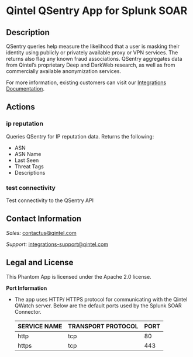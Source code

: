 [comment]: # " File: readme.md"
[comment]: # ""
[comment]: # "  Copyright (c) 2009-2022 Qintel, LLC"
[comment]: # ""
[comment]: # "  Licensed under the Apache License, Version 2.0 (the \"License\");"
[comment]: # "  you may not use this file except in compliance with the License."
[comment]: # "  You may obtain a copy of the License at"
[comment]: # ""
[comment]: # "      http://www.apache.org/licenses/LICENSE-2.0"
[comment]: # ""
[comment]: # "  Unless required by applicable law or agreed to in writing, software distributed under"
[comment]: # "  the License is distributed on an \"AS IS\" BASIS, WITHOUT WARRANTIES OR CONDITIONS OF ANY KIND,"
[comment]: # "  either express or implied. See the License for the specific language governing permissions"
[comment]: # "  and limitations under the License."
[comment]: # ""
# Qintel QSentry App for Splunk SOAR

## Description

QSentry queries help measure the likelihood that a user is masking their identity using publicly or privately available
proxy or VPN services. The returns also flag any known fraud associations. QSentry aggregates data from Qintel’s
proprietary Deep and DarkWeb research, as well as from commercially available anonymization services.

For more information, existing customers can visit our
[Integrations Documentation](https://docs.qintel.com/integrations/overview).

## Actions

### ip reputation

Queries QSentry for IP reputation data. Returns the following:

- ASN
- ASN Name
- Last Seen
- Threat Tags
- Descriptions

### test connectivity

Test connectivity to the QSentry API

## Contact Information

_Sales:_ contactus@qintel.com

_Support:_ integrations-support@qintel.com

## Legal and License

This Phantom App is licensed under the Apache 2.0 license.

**Port Information**
*  The app uses HTTP/ HTTPS protocol for communicating with the Qintel QWatch server. Below are the default ports used by the Splunk SOAR Connector.

    SERVICE NAME | TRANSPORT PROTOCOL | PORT
    ------------ | ------------------ | ----
    http | tcp | 80
    https | tcp | 443